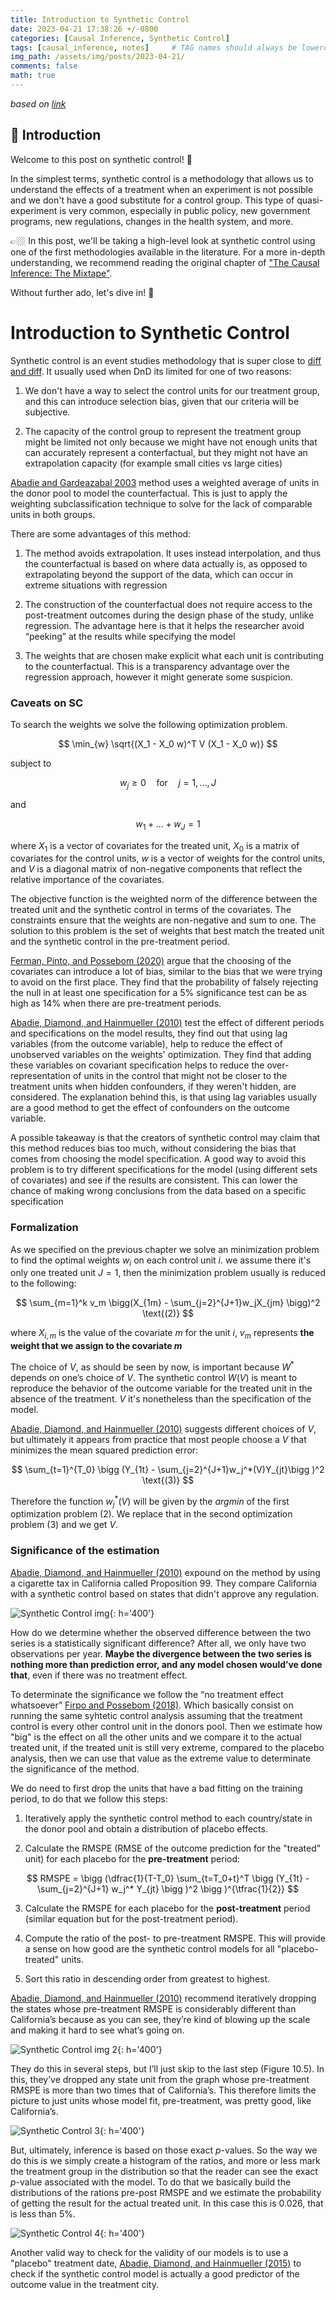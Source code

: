 ```yaml
---
title: Introduction to Synthetic Control   
date: 2023-04-21 17:38:26 +/-0800
categories: [Causal Inference, Synthetic Control]
tags: [causal_inference, notes]     # TAG names should always be lowercase
img_path: /assets/img/posts/2023-04-21/
comments: false
math: true
---
```


*based on [link][1]*

## 📖 Introduction

Welcome to this post on synthetic control! 🎉

In the simplest terms, synthetic control is a methodology that allows us to understand the effects of a treatment when an experiment is not possible and we don't have a good substitute for a control group. This type of quasi-experiment is very common, especially in public policy, new government programs, new regulations, changes in the health system, and more. 

👉🏼 In this post, we'll be taking a high-level look at synthetic control using one of the first methodologies available in the literature. For a more in-depth understanding, we recommend reading the original chapter of ["The Causal Inference: The Mixtape"][1]. 

Without further ado, let's dive in! 🤿


# Introduction to Synthetic Control

Synthetic control is an event studies methodology that is super close to [diff and diff][2]. It usually used when DnD its limited for one of two reasons:

1. We don't have a way to select the control units for our treatment group, and this can introduce selection bias, given that our criteria will be subjective.

2. The capacity of the control group to represent the treatment group might be limited not only because we might have not enough units that can accurately represent a conterfactual, but they might not have an extrapolation capacity (for example small cities vs large cities)

[Abadie and Gardeazabal 2003][3] method uses a weighted average of units in the donor pool to model the counterfactual. This is just to apply the weighting subclassification technique to solve for the lack of comparable units in both groups. 

There are some advantages of this method:

1. The method avoids extrapolation. It uses instead interpolation, and thus the counterfactual is based on where data actually is, as opposed to extrapolating beyond the support of the data, which can occur in extreme situations with regression

2. The construction of the counterfactual does not require access to the post-treatment outcomes during the design phase of the study, unlike regression. The advantage here is that it helps the researcher avoid “peeking” at the results while specifying the model

3. The weights that are chosen make explicit what each unit is contributing to the counterfactual. This is a transparency advantage over the regression approach, however it might generate some suspicion. 

### Caveats on SC

To search the weights we solve the following optimization problem.

$$ 
    \min_{w} \sqrt{(X_1 - X_0 w)^T V (X_1 - X_0 w)} 
$$

subject to

$$ w_j \geq 0 \quad \text{for} \quad j = 1, \dots, J $$

and

$$
w_1 + \dots + w_J = 1
$$

where $X_1$ is a vector of covariates for the treated unit, $X_0$ is a matrix of covariates for the control units, $w$ is a vector of weights for the control units, and $V$ is a diagonal matrix of non-negative components that reflect the relative importance of the covariates.

The objective function is the weighted norm of the difference between the treated unit and the synthetic control in terms of the covariates. The constraints ensure that the weights are non-negative and sum to one. The solution to this problem is the set of weights that best match the treated unit and the synthetic control in the pre-treatment period.

[Ferman, Pinto, and Possebom (2020)][4] argue that the choosing of the covariates can introduce a lot of bias, similar to the bias that we were trying to avoid on the first place. They find that the probability of falsely rejecting the null in at least one specification for a 5% significance test can be as high as 14% when there are pre-treatment periods.

[Abadie, Diamond, and Hainmueller (2010)][5] test the effect of different periods and specifications on the model results, they find out that using lag variables (from the outcome variable), help to reduce the effect of unobserved variables on the weights' optimization. They find that adding these variables on covariant specification helps to reduce the over-representation of units in the control that might not be closer to the treatment units when hidden confounders, if they weren't hidden, are considered. The explanation behind this, is that using lag variables usually are a good method to get the effect of confounders on the outcome variable. 

A possible takeaway is that the creators of synthetic control may claim that this method reduces bias too much, without considering the bias that comes from choosing the model specification. A good way to avoid this problem is to try different specifications for the model (using different sets of covariates) and see if the results are consistent. This can lower the chance of making wrong conclusions from the data based on a specific specification

### Formalization 

As we specified on the previous chapter we solve an minimization problem to find the optimal weights $w_i$ on each control unit $i$. we assume there it's only one treated unit $J=1$, then the minimization problem usually is reduced to the following:

$$
\sum_{m=1}^k v_m \bigg(X_{1m} - \sum_{j=2}^{J+1}w_jX_{jm} \bigg)^2
\text{(2)}
$$

where $X_{i,m}$ is the value of the covariate $m$ for the unit $i$, $v_m$ represents **the weight that we assign to the covariate $m$** 

The choice of $V$, as should be seen by now, is important because $W^*$ depends on one’s choice of $V$. The synthetic control $W(V)$ is meant to reproduce the behavior of the outcome variable for the treated unit in the absence of the treatment. $V$ it's nonetheless than the specification of the model. 

[Abadie, Diamond, and Hainmueller (2010)][5] suggests different choices of $V$, but ultimately it appears from practice that most people choose a $V$ that minimizes the mean squared prediction error:

$$
\sum_{t=1}^{T_0} \bigg (Y_{1t} - \sum_{j=2}^{J+1}w_j^*(V)Y_{jt}\bigg )^2
\text{(3)}
$$

Therefore the function $w_j^*(V)$ will be given by the $argmin$ of the first optimization problem $(2)$. We replace that in the second optimization problem $(3)$ and we get $V$. 

### Significance of the estimation 

[Abadie, Diamond, and Hainmueller (2010)][5] expound on the method by using a cigarette tax in California called Proposition 99. They compare California with a synthetic control based on states that didn't approve any regulation.

![Synthetic Control img](synthetic_control_1.png){: h='400'}


How do we determine whether the observed difference between the two series is a statistically significant difference? After all, we only have two observations per year. **Maybe the divergence between the two series is nothing more than prediction error, and any model chosen would’ve done that**, even if there was no treatment effect.

To determinate the significance we follow the “no treatment effect whatsoever” [Firpo and Possebom (2018)][6]. Which basically consist on running the same syhtetic control analysis assuming that the treatment control is every other control unit in the donors pool. Then we estimate how "big" is the effect on all the other units and we compare it to the actual treated unit, if the treated unit is still very extreme, compared to the placebo analysis, then we can use that value as the extreme value to determinate the significance of the method. 

We do need to first drop the units that have a bad fitting on the training period, to do that we follow this steps:

1. Iteratively apply the synthetic control method to each country/state in the donor pool and obtain a distribution of placebo effects.

2. Calculate the RMSPE (RMSE of the outcome prediction for the "treated" unit) for each placebo for the **pre-treatment** period:

$$
RMSPE = \bigg (\dfrac{1}{T-T_0} \sum_{t=T_0+t}^T \bigg (Y_{1t} - \sum_{j=2}^{J+1} w_j^* Y_{jt} \bigg )^2 \bigg )^{\tfrac{1}{2}}
$$ 
 
3. Calculate the RMSPE for each placebo for the **post-treatment** period (similar equation but for the post-treatment period).

4. Compute the ratio of the post- to pre-treatment RMSPE. This will provide a sense on how good are the synthetic control models for all "placebo-treated" units. 

5. Sort this ratio in descending order from greatest to highest.

[Abadie, Diamond, and Hainmueller (2010)][5] recommend iteratively dropping the states whose pre-treatment RMSPE is considerably different than California’s because as you can see, they’re kind of blowing up the scale and making it hard to see what’s going on. 

![Synthetic Control img 2](synthetic_control_2.png){: h='400'}

They do this in several steps, but I’ll just skip to the last step (Figure 10.5). In this, they’ve dropped any state unit from the graph whose pre-treatment RMSPE is more than two times that of California’s. This therefore limits the picture to just units whose model fit, pre-treatment, was pretty good, like California’s.

![Synthetic Control 3](synthetic_control_3.png){: h='400'}

But, ultimately, inference is based on those exact $p$-values. So the way we do this is we simply create a histogram of the ratios, and more or less mark the treatment group in the distribution so that the reader can see the exact $p$-value associated with the model. To do that we basically build the distributions of the rations pre-post RMSPE and we estimate the probability of getting the result for the actual treated unit. In this case this is 0.026, that is less than 5%.

![Synthetic Control 4](synthetic_control_4.png){: h='400'}

Another valid way to check for the validity of our models is to use a "placebo" treatment date, [Abadie, Diamond, and Hainmueller (2015)][7] to check if the synthetic control model is actually a good predictor of the outcome value in the treatment city. 


[//]: <> (References)
[1]: <https://mixtape.scunning.com/10-synthetic_control>
[2]: <https://mixtape.scunning.com/09-difference_in_differences>
[3]: <https://mixtape.scunning.com/references.html#ref-Abadie2003>
[4]: <https://mixtape.scunning.com/references.html#ref-Ferman2020>
[5]: <https://mixtape.scunning.com/references.html#ref-Abadie2010>
[6]: <https://mixtape.scunning.com/references.html#ref-Firpo2018>
[7]: <https://mixtape.scunning.com/references.html#ref-Abadie2015>


[//]: <> (Some snippets)
[//]: # (add an image <img src="" style='height:400px;'>)
